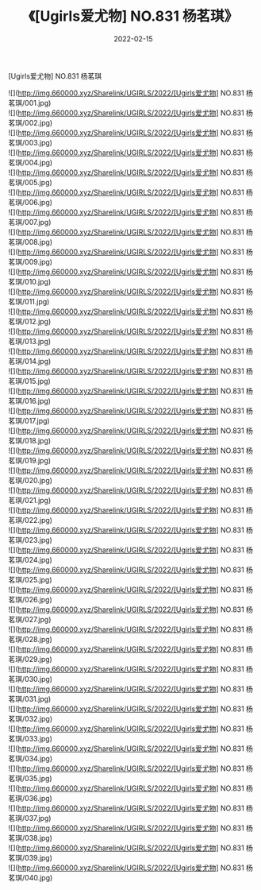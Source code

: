 ﻿---
layout: post
title:  《[Ugirls爱尤物] NO.831 杨茗琪》
date:   2022-02-15
img: http://img.660000.xyz/Sharelink/UGIRLS/2022/[Ugirls爱尤物] NO.831 杨茗琪/000.jpg
categories: [美女, 清纯, 唯美]
---

[Ugirls爱尤物] NO.831 杨茗琪

 ![](http://img.660000.xyz/Sharelink/UGIRLS/2022/[Ugirls爱尤物] NO.831 杨茗琪/001.jpg) <br>![](http://img.660000.xyz/Sharelink/UGIRLS/2022/[Ugirls爱尤物] NO.831 杨茗琪/002.jpg) <br>![](http://img.660000.xyz/Sharelink/UGIRLS/2022/[Ugirls爱尤物] NO.831 杨茗琪/003.jpg) <br>![](http://img.660000.xyz/Sharelink/UGIRLS/2022/[Ugirls爱尤物] NO.831 杨茗琪/004.jpg) <br>![](http://img.660000.xyz/Sharelink/UGIRLS/2022/[Ugirls爱尤物] NO.831 杨茗琪/005.jpg) <br>![](http://img.660000.xyz/Sharelink/UGIRLS/2022/[Ugirls爱尤物] NO.831 杨茗琪/006.jpg) <br>![](http://img.660000.xyz/Sharelink/UGIRLS/2022/[Ugirls爱尤物] NO.831 杨茗琪/007.jpg) <br>![](http://img.660000.xyz/Sharelink/UGIRLS/2022/[Ugirls爱尤物] NO.831 杨茗琪/008.jpg) <br>![](http://img.660000.xyz/Sharelink/UGIRLS/2022/[Ugirls爱尤物] NO.831 杨茗琪/009.jpg) <br>![](http://img.660000.xyz/Sharelink/UGIRLS/2022/[Ugirls爱尤物] NO.831 杨茗琪/010.jpg) <br>![](http://img.660000.xyz/Sharelink/UGIRLS/2022/[Ugirls爱尤物] NO.831 杨茗琪/011.jpg) <br>![](http://img.660000.xyz/Sharelink/UGIRLS/2022/[Ugirls爱尤物] NO.831 杨茗琪/012.jpg) <br>![](http://img.660000.xyz/Sharelink/UGIRLS/2022/[Ugirls爱尤物] NO.831 杨茗琪/013.jpg) <br>![](http://img.660000.xyz/Sharelink/UGIRLS/2022/[Ugirls爱尤物] NO.831 杨茗琪/014.jpg) <br>![](http://img.660000.xyz/Sharelink/UGIRLS/2022/[Ugirls爱尤物] NO.831 杨茗琪/015.jpg) <br>![](http://img.660000.xyz/Sharelink/UGIRLS/2022/[Ugirls爱尤物] NO.831 杨茗琪/016.jpg) <br>![](http://img.660000.xyz/Sharelink/UGIRLS/2022/[Ugirls爱尤物] NO.831 杨茗琪/017.jpg) <br>![](http://img.660000.xyz/Sharelink/UGIRLS/2022/[Ugirls爱尤物] NO.831 杨茗琪/018.jpg) <br>![](http://img.660000.xyz/Sharelink/UGIRLS/2022/[Ugirls爱尤物] NO.831 杨茗琪/019.jpg) <br>![](http://img.660000.xyz/Sharelink/UGIRLS/2022/[Ugirls爱尤物] NO.831 杨茗琪/020.jpg) <br>![](http://img.660000.xyz/Sharelink/UGIRLS/2022/[Ugirls爱尤物] NO.831 杨茗琪/021.jpg) <br>![](http://img.660000.xyz/Sharelink/UGIRLS/2022/[Ugirls爱尤物] NO.831 杨茗琪/022.jpg) <br>![](http://img.660000.xyz/Sharelink/UGIRLS/2022/[Ugirls爱尤物] NO.831 杨茗琪/023.jpg) <br>![](http://img.660000.xyz/Sharelink/UGIRLS/2022/[Ugirls爱尤物] NO.831 杨茗琪/024.jpg) <br>![](http://img.660000.xyz/Sharelink/UGIRLS/2022/[Ugirls爱尤物] NO.831 杨茗琪/025.jpg) <br>![](http://img.660000.xyz/Sharelink/UGIRLS/2022/[Ugirls爱尤物] NO.831 杨茗琪/026.jpg) <br>![](http://img.660000.xyz/Sharelink/UGIRLS/2022/[Ugirls爱尤物] NO.831 杨茗琪/027.jpg) <br>![](http://img.660000.xyz/Sharelink/UGIRLS/2022/[Ugirls爱尤物] NO.831 杨茗琪/028.jpg) <br>![](http://img.660000.xyz/Sharelink/UGIRLS/2022/[Ugirls爱尤物] NO.831 杨茗琪/029.jpg) <br>![](http://img.660000.xyz/Sharelink/UGIRLS/2022/[Ugirls爱尤物] NO.831 杨茗琪/030.jpg) <br>![](http://img.660000.xyz/Sharelink/UGIRLS/2022/[Ugirls爱尤物] NO.831 杨茗琪/031.jpg) <br>![](http://img.660000.xyz/Sharelink/UGIRLS/2022/[Ugirls爱尤物] NO.831 杨茗琪/032.jpg) <br>![](http://img.660000.xyz/Sharelink/UGIRLS/2022/[Ugirls爱尤物] NO.831 杨茗琪/033.jpg) <br>![](http://img.660000.xyz/Sharelink/UGIRLS/2022/[Ugirls爱尤物] NO.831 杨茗琪/034.jpg) <br>![](http://img.660000.xyz/Sharelink/UGIRLS/2022/[Ugirls爱尤物] NO.831 杨茗琪/035.jpg) <br>![](http://img.660000.xyz/Sharelink/UGIRLS/2022/[Ugirls爱尤物] NO.831 杨茗琪/036.jpg) <br>![](http://img.660000.xyz/Sharelink/UGIRLS/2022/[Ugirls爱尤物] NO.831 杨茗琪/037.jpg) <br>![](http://img.660000.xyz/Sharelink/UGIRLS/2022/[Ugirls爱尤物] NO.831 杨茗琪/038.jpg) <br>![](http://img.660000.xyz/Sharelink/UGIRLS/2022/[Ugirls爱尤物] NO.831 杨茗琪/039.jpg) <br>![](http://img.660000.xyz/Sharelink/UGIRLS/2022/[Ugirls爱尤物] NO.831 杨茗琪/040.jpg) <br>